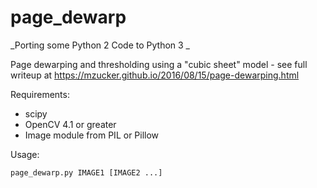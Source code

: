 page_dewarp
===========

_Porting some Python 2 Code to Python 3 _

Page dewarping and thresholding using a "cubic sheet" model - see full writeup at <https://mzucker.github.io/2016/08/15/page-dewarping.html>

Requirements:

 - scipy
 - OpenCV 4.1 or greater
 - Image module from PIL or Pillow
 
Usage:

    page_dewarp.py IMAGE1 [IMAGE2 ...]

